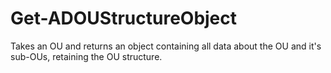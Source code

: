 # Get-ADOUStructureObject
Takes an OU and returns an object containing all data about the OU and it's sub-OUs, retaining the OU structure.
